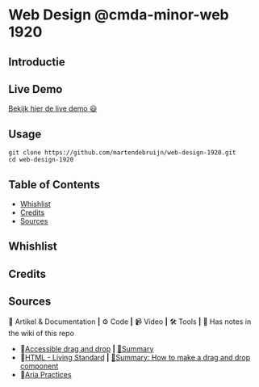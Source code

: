 # Web Design @cmda-minor-web 1920

## Introductie

## Live Demo

[Bekijk hier de live demo 😃](https://martendebruijn.github.io/web-design-1920/)

## Usage

```
git clone https://github.com/martendebruijn/web-design-1920.git
cd web-design-1920
```

## Table of Contents

- [Whishlist](#Whishlist)
- [Credits](#Credits)
- [Sources](#Sources)

## Whishlist

## Credits

## Sources

📖 Artikel & Documentation **|** ⚙️ Code **|** 📹 Video **|** 🛠 Tools **|** 📓 Has notes in the wiki of this repo

- 📖[Accessible drag and drop](https://dev.opera.com/articles/accessible-drag-and-drop/) **|** [📓Summary](https://github.com/martendebruijn/web-design-1920/wiki/accesible-drag-drop)
- 📖[HTML - Living Standard](https://html.spec.whatwg.org/#dnd) **|** [📓Summary: How to make a drag and drop component](https://github.com/martendebruijn/web-design-1920/wiki/dnd)
- 📖[Aria Practices](https://w3c.github.io/aria-practices/examples/menubar/menubar-1/menubar-1.html)
